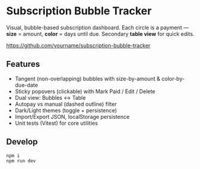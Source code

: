 # Subscription Bubble Tracker


Visual, bubble-based subscription dashboard. Each circle is a payment — **size** = amount, **color** = days until due. Secondary **table view** for quick edits.


https://github.com/yourname/subscription-bubble-tracker


## Features
- Tangent (non-overlapping) bubbles with size-by-amount & color-by-due-date
- Sticky popovers (clickable) with Mark Paid / Edit / Delete
- Dual view: Bubbles ↔ Table
- Autopay vs manual (dashed outline) filter
- Dark/Light themes (toggle + persistence)
- Import/Export JSON, localStorage persistence
- Unit tests (Vitest) for core utilities


## Develop
```bash
npm i
npm run dev
